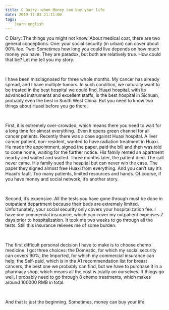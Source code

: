 ```yaml
---
title: C Dairy--when Money can buy your life
date: 2019-11-03 21:11:00
tags:
    learn english
---
```

C Diary: The
things you might not know. About medical cost, there are two general
conceptions. One: your social security (in urban) can cover about 90% fee. Two:
Sometimes how long you could live depends on how much money you have. They are
paradox, but both are relatively true. How could that be? Let me tell you my
story. 

 

I have been
misdiagnosed for three whole months. My cancer has already spread, and I have multiple
tumors. In such condition, we naturally want to be treated in the best hospital
we could find. Huaxi hospital, with its advanced instruments and excellent
staffs, is the best hospital in Sichuan, probably even the best in South West China.
But you need to know two things about Huaxi before you go there. 

 

First, it
is extremely over-crowded, which means there you need to wait for a long time
for almost everything.  Even it opens
green channel for all cancer patients. Recently there was a case against Huaxi
hospital. A liver cancer patient, non-resident, wanted to have radiation
treatment in Huaxi. He made the appointment, signed the paper, paid the bill
and then was told to come home, waiting for the further notice. His family
rented an apartment nearby and waited and waited. Three months later, the patient
died. The call never came. His family sued the hospital but can never win the
case. The paper they signed almost free Huaxi from everything. And you can’t
say it’s Huaxi’s fault. Too many patients, limited resources and hands. Of course,
if you have money and social network, it’s another story. 

 

Second, it’s
expensive. All the tests you have gone through must be done in outpatient department
because their beds are extremely limited. Unfortunately, your social security only
covers your hospitalization fee. I have one commercial insurance, which can
cover my outpatient expenses 7 days prior to hospitalization. It took me two
weeks to go through all the tests. Still this insurance relieves me of some burden.


 

The first
difficult personal decision I have to make is to choose chemo medicine. I got
three choices: the Domestic, for which my social security can covers 90%; the Imported,
for which my commercial insurance can help; the Self-paid, which is in the A1 recommendation
list for breast cancers, the best one we probably can find, but we have to purchase
it in a pharmacy shop, which means all the cost is totally on ourselves. If
things go well, I probably need to go through 8 chemo treatments, which makes
around 100000 RMB in total. 

 

And that is
just the beginning. Sometimes, money can buy your life. 

 